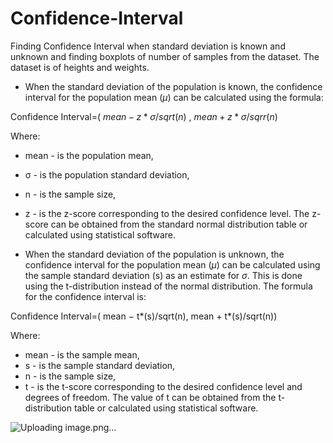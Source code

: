 # Confidence-Interval
Finding Confidence Interval when standard deviation is known and unknown and finding boxplots of number of samples from the dataset. The dataset is of heights and weights.

* When the standard deviation of the population is known, the confidence interval for the population mean ($μ$) can be calculated using the formula:




Confidence Interval=( 
$mean −z * σ/sqrt(n)$ , 
$mean +z * σ/sqrr(n)$

Where:

* mean - is the population mean,
* σ - is the population standard deviation,
* n  - is the sample size,
* z  - is the z-score corresponding to the desired confidence level.
The z-score can be obtained from the standard normal distribution table or calculated using statistical software.

* When the standard deviation of the population is unknown, the confidence interval for the population mean ($μ$) can be calculated using the sample standard deviation (s) as an estimate for $σ$. This is done using the t-distribution instead of the normal distribution. The formula for the confidence interval is:

Confidence Interval=( mean − t*(s)/sqrt(n), mean + t*(s)/sqrt(n))

Where:

* mean - is the sample mean,
* s - is the sample standard deviation,
* n - is the sample size,
* t - is the t-score corresponding to the desired confidence level and degrees of freedom.
The value of t can be obtained from the t-distribution table or calculated using statistical software.

![Uploading image.png…]()

